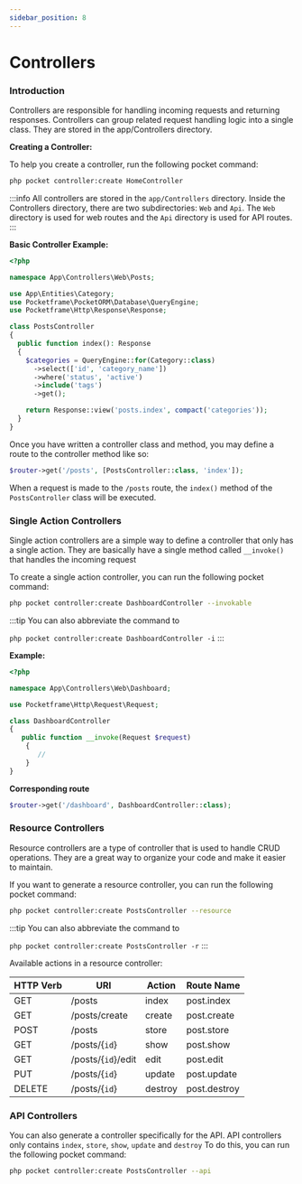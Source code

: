 ```yaml
---
sidebar_position: 8
---
```


# Controllers

### Introduction
Controllers are responsible for handling incoming requests and returning responses. Controllers can group related request handling logic into a single class. They are stored in the app/Controllers directory.

**Creating a Controller:**

To help you create a controller, run the following pocket command:
```bash
php pocket controller:create HomeController
```
:::info
All controllers are stored in the `app/Controllers` directory. Inside the Controllers directory, there are two subdirectories: `Web` and `Api`. The `Web` directory is used for web routes and the `Api` directory is used for API routes.
:::

**Basic Controller Example:**

```php showLineNumbers
<?php

namespace App\Controllers\Web\Posts;

use App\Entities\Category;
use Pocketframe\PocketORM\Database\QueryEngine;
use Pocketframe\Http\Response\Response;

class PostsController
{
  public function index(): Response
  {
    $categories = QueryEngine::for(Category::class)
      ->select(['id', 'category_name'])
      ->where('status', 'active')
      ->include('tags')
      ->get();

    return Response::view('posts.index', compact('categories'));
  }
}
```

Once you have written a controller class and method, you may define a route to the controller method like so:


```php
$router->get('/posts', [PostsController::class, 'index']);
```
When a request is made to the `/posts` route, the `index()` method of the `PostsController` class will be executed.

### Single Action Controllers
Single action controllers are a simple way to define a controller that only has a single action. They are basically have a single method called `__invoke()` that handles the incoming request

To create a single action controller, you can run the following pocket command:
```bash
php pocket controller:create DashboardController --invokable
```
:::tip
You can also abbreviate the command to

`php pocket controller:create DashboardController -i`
:::

**Example:**

```php showLineNumbers
<?php

namespace App\Controllers\Web\Dashboard;

use Pocketframe\Http\Request\Request;

class DashboardController
{
   public function __invoke(Request $request)
    {
       //
    }
}
```

**Corresponding route**
```php
$router->get('/dashboard', DashboardController::class);
```

### Resource Controllers
Resource controllers are a type of controller that is used to handle CRUD operations. They are a great way to organize your code and make it easier to maintain.

If you want to generate a resource controller, you can run the following pocket command:
```bash
php pocket controller:create PostsController --resource
```

:::tip
You can also abbreviate the command to

`php pocket controller:create PostsController -r`
:::


Available actions in a resource controller:

| HTTP Verb | URI             | Action  | Route Name   |
| --------- | --------------- | ------- | ------------ |
| GET       | /posts          | index   | post.index   |
| GET       | /posts/create    | create  | post.create  |
| POST      | /posts           | store   | post.store   |
| GET       | /posts/{`id`}      | show    | post.show    |
| GET       | /posts/{`id`}/edit | edit    | post.edit    |
| PUT       | /posts/{`id`}      | update  | post.update  |
| DELETE    | /posts/{`id`}      | destroy | post.destroy |

### API Controllers
You can also generate a controller specifically for the API. API controllers only contains `index`, `store`, `show`, `update` and `destroy` To do this, you can run the following pocket command:
```bash
php pocket controller:create PostsController --api
```
